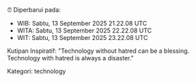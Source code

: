 ⏰ Diperbarui pada:
- WIB: Sabtu, 13 September 2025 21.22.08 UTC
- WITA: Sabtu, 13 September 2025 22.22.08 UTC
- WIT: Sabtu, 13 September 2025 23.22.08 UTC

Kutipan Inspiratif:
"Technology without hatred can be a blessing. Technology with hatred is always a disaster."


Kategori: technology

